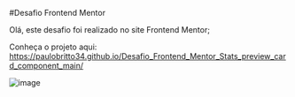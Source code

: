 #Desafio Frontend Mentor

Olá, este desafio foi realizado no site Frontend Mentor;

Conheça o projeto aqui: https://paulobritto34.github.io/Desafio_Frontend_Mentor_Stats_preview_card_component_main/

![image](https://github.com/Paulobritto34/Desafio_Frontend_Mentor_Stats_preview_card_component_main/assets/98286250/bd758ec6-25c2-429f-9ab1-6fe8e9f8d64f)
